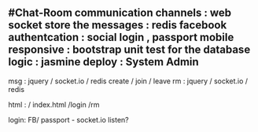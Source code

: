 #Chat-Room
communication channels : web socket
store the messages : redis
facebook authentcation : social login , passport
mobile responsive : bootstrap
unit test for the database logic : jasmine
deploy : System Admin
---
msg : jquery / socket.io / redis
create / join / leave rm : jquery / socket.io / redis

html : 
/ index.html
/login
/rm

login: FB/ passport - socket.io listen?